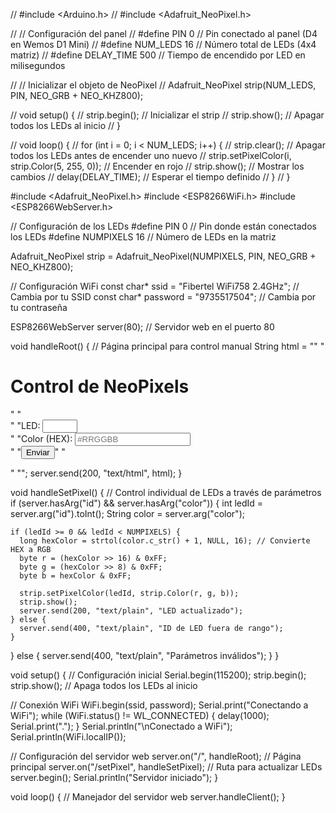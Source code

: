 // #include <Arduino.h>
// #include <Adafruit_NeoPixel.h>

// // Configuración del panel
// #define PIN 0            // Pin conectado al panel (D4 en Wemos D1 Mini)
// #define NUM_LEDS 16      // Número total de LEDs (4x4 matriz)
// #define DELAY_TIME 500   // Tiempo de encendido por LED en milisegundos

// // Inicializar el objeto de NeoPixel
// Adafruit_NeoPixel strip(NUM_LEDS, PIN, NEO_GRB + NEO_KHZ800);

// void setup() {
//   strip.begin();         // Inicializar el strip
//   strip.show();          // Apagar todos los LEDs al inicio
// }

// void loop() {
//   for (int i = 0; i < NUM_LEDS; i++) {
//     strip.clear();       // Apagar todos los LEDs antes de encender uno nuevo
//     strip.setPixelColor(i, strip.Color(5, 255, 0)); // Encender en rojo
//     strip.show();        // Mostrar los cambios
//     delay(DELAY_TIME);   // Esperar el tiempo definido
//   }
// }

#include <Adafruit_NeoPixel.h>
#include <ESP8266WiFi.h>
#include <ESP8266WebServer.h>

// Configuración de los LEDs
#define PIN 0          // Pin donde están conectados los LEDs
#define NUMPIXELS 16    // Número de LEDs en la matriz

Adafruit_NeoPixel strip = Adafruit_NeoPixel(NUMPIXELS, PIN, NEO_GRB + NEO_KHZ800);

// Configuración WiFi
const char* ssid = "Fibertel WiFi758 2.4GHz";         // Cambia por tu SSID
const char* password = "9735517504"; // Cambia por tu contraseña

ESP8266WebServer server(80); // Servidor web en el puerto 80

void handleRoot() {
  // Página principal para control manual
  String html = "<html><body>"
                "<h1>Control de NeoPixels</h1>"
                "<form action='/setPixel'>"
                "LED: <input type='number' name='id' min='0' max='15'><br>"
                "Color (HEX): <input type='text' name='color' placeholder='#RRGGBB'><br>"
                "<button type='submit'>Enviar</button>"
                "</form>"
                "</body></html>";
  server.send(200, "text/html", html);
}

void handleSetPixel() {
  // Control individual de LEDs a través de parámetros
  if (server.hasArg("id") && server.hasArg("color")) {
    int ledId = server.arg("id").toInt();
    String color = server.arg("color");

    if (ledId >= 0 && ledId < NUMPIXELS) {
      long hexColor = strtol(color.c_str() + 1, NULL, 16); // Convierte HEX a RGB
      byte r = (hexColor >> 16) & 0xFF;
      byte g = (hexColor >> 8) & 0xFF;
      byte b = hexColor & 0xFF;

      strip.setPixelColor(ledId, strip.Color(r, g, b));
      strip.show();
      server.send(200, "text/plain", "LED actualizado");
    } else {
      server.send(400, "text/plain", "ID de LED fuera de rango");
    }
  } else {
    server.send(400, "text/plain", "Parámetros inválidos");
  }
}

void setup() {
  // Configuración inicial
  Serial.begin(115200);
  strip.begin();
  strip.show(); // Apaga todos los LEDs al inicio

  // Conexión WiFi
  WiFi.begin(ssid, password);
  Serial.print("Conectando a WiFi");
  while (WiFi.status() != WL_CONNECTED) {
    delay(1000);
    Serial.print(".");
  }
  Serial.println("\nConectado a WiFi");
  Serial.println(WiFi.localIP());

  // Configuración del servidor web
  server.on("/", handleRoot);         // Página principal
  server.on("/setPixel", handleSetPixel); // Ruta para actualizar LEDs
  server.begin();
  Serial.println("Servidor iniciado");
}

void loop() {
  // Manejador del servidor web
  server.handleClient();
}

